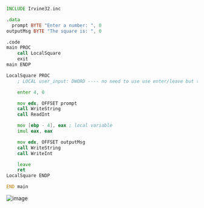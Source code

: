 ```asm
INCLUDE Irvine32.inc

.data
  prompt BYTE "Enter a number: ", 0
outputMsg BYTE "The square is: ", 0

.code
main PROC
    call LocalSquare
    exit
main ENDP

LocalSquare PROC
	; LOCAL user_input: DWORD ---- no need to use use enter/leave but the qs has instructed to use enter/leave 

	enter 4, 0

	mov edx, OFFSET prompt
    call WriteString
    call ReadInt

	mov [ebp - 4], eax ; local variable
    imul eax, eax

	mov edx, OFFSET outputMsg
    call WriteString
    call WriteInt

    leave
    ret
LocalSquare ENDP

END main               
```
![image](https://github.com/user-attachments/assets/79f4c7f4-7738-419f-8a35-48db16fbb02e)

